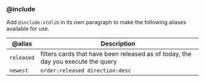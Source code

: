 ### @include

Add `@include:stdlib` in its own paragraph to make the following aliases available for use.

| @alias     | Description                                                                      |
|------------|----------------------------------------------------------------------------------|
| `released` | filters cards that have been released as of today, the day you execute the query |
| `newest`   | `order:released direction:desc`                                                  |